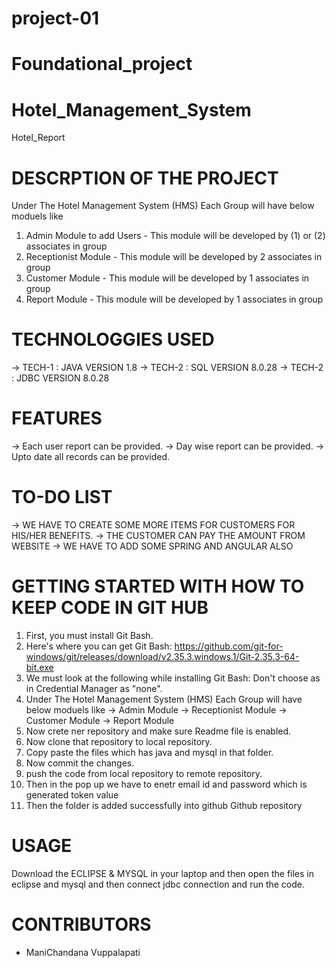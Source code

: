 # project-01
# Foundational_project
# Hotel_Management_System

Hotel_Report

# DESCRPTION OF THE PROJECT
Under The Hotel Management System (HMS) Each Group will have below moduels like 
1. Admin Module to add Users - This module will be developed by (1) or (2) associates in group 
2. Receptionist Module - This module will be developed by 2 associates in group 
3. Customer Module - This module will be developed by 1 associates in group 
4. Report Module - This module will be developed by 1 associates in group

# TECHNOLOGGIES USED
  -> TECH-1 : JAVA VERSION 1.8
  -> TECH-2 : SQL VERSION 8.0.28
  -> TECH-2 : JDBC VERSION 8.0.28

# FEATURES
  -> Each user report can be provided.
  -> Day wise report can be provided.
  -> Upto date all records can be provided.
# TO-DO LIST

  -> WE HAVE TO CREATE SOME MORE ITEMS FOR CUSTOMERS FOR HIS/HER BENEFITS.
  -> THE CUSTOMER CAN PAY THE AMOUNT FROM WEBSITE
  -> WE HAVE TO ADD SOME SPRING AND ANGULAR ALSO
# GETTING STARTED WITH HOW TO KEEP CODE IN GIT HUB
1. First, you must install Git Bash.
2. Here's where you can get Git Bash: https://github.com/git-for-windows/git/releases/download/v2.35.3.windows.1/Git-2.35.3-64-bit.exe
3. We must look at the following while installing Git Bash: Don't choose as in Credential Manager as "none".
4. Under The Hotel Management System (HMS) Each Group will have below moduels like 
    -> Admin Module
    -> Receptionist Module
    -> Customer Module
    -> Report Module
5. Now crete ner repository and make sure Readme file is enabled.
6. Now clone that repository to local repository.
7. Copy paste the files which has java and mysql in that folder.
8. Now commit the changes.
9. push the code from local repository to remote repository.  
10. Then in the pop up we have to enetr email id and password which is generated token value
11. Then the folder is added successfully into github Github repository

# USAGE
Download the ECLIPSE & MYSQL in your laptop and then open the files in eclipse and mysql and then connect jdbc connection and run the code.

# CONTRIBUTORS
   - ManiChandana Vuppalapati
   